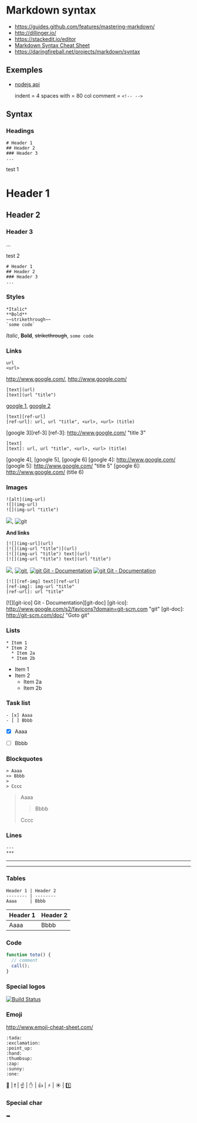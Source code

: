 # Markdown syntax

- <https://guides.github.com/features/mastering-markdown/>
- <http://dillinger.io/>
- <https://stackedit.io/editor>
- [Markdown Syntax Cheat Sheet](http://markable.in/file/aa191728-9dc7-11e1-91c7-984be164924a/)
- <https://daringfireball.net/projects/markdown/syntax>

## Exemples

- [nodejs api](https://github.com/nodejs/node/tree/master/doc/api)

    indent = 4 spaces
    with = 80 col
    comment = `<!-- -->`

## Syntax

### Headings

```
# Header 1
## Header 2
### Header 3
...
```

test 1

  # Header 1
  ## Header 2
  ### Header 3
  ...

test 2

    # Header 1
    ## Header 2
    ### Header 3
    ...

### Styles

```
*Italic*
**Bold**
~~strikethrough~~
`some code`
```

*Italic*,
**Bold**,
~~strikethrough~~,
`some code`


### Links

```
url
<url>
```

http://www.google.com/,
<http://www.google.com/>

```
[text](url)
[text](url "title")
```

[google 1](http://www.google.com/),
[google 2](http://www.google.com/ "title 2")

```
[text][ref-url]
[ref-url]: url, url "title", <url>, <url> (title)
```

[google 3][ref-3]
[ref-3]: http://www.google.com/ "title 3"
  
```
[text]
[text]: url, url "title", <url>, <url> (title)
```

[google 4], [google 5], [google 6]
[google 4]: http://www.google.com/
[google 5]: http://www.google.com/ "title 5"
[google 6]: <http://www.google.com/> (title 6)


### Images

```
![alt](img-url)
![](img-url)
![](img-url "title")
```

![](http://www.google.com/s2/favicons?domain=git-scm.com),
![](http://www.google.com/s2/favicons?domain=git-scm.com "git")

**And links**

```
[![](img-url](url)
[![](img-url "title")](url)
[![](img-url "title") text](url)
[![](img-url "title") text](url "title")
```

[![](http://www.google.com/s2/favicons?domain=git-scm.com)](http://git-scm.com/doc/),
[![](http://www.google.com/s2/favicons?domain=git-scm.com "git")](http://git-scm.com/doc/),
[![](http://www.google.com/s2/favicons?domain=git-scm.com "git") Git - Documentation](http://git-scm.com/doc/)
[![](http://www.google.com/s2/favicons?domain=git-scm.com "git") Git - Documentation](http://git-scm.com/doc/ "Goto git")

```
[![][ref-img] text][ref-url]
[ref-img]: img-url "title"
[ref-url]: url "title"
```

[![][git-ico] Git - Documentation][git-doc]
[git-ico]: http://www.google.com/s2/favicons?domain=git-scm.com "git"
[git-doc]: http://git-scm.com/doc/ "Goto git"


### Lists

```
* Item 1
* Item 2
  * Item 2a
  * Item 2b
```

* Item 1
* Item 2
  * Item 2a
  * Item 2b


### Task list

```
- [x] Aaaa
- [ ] Bbbb
```

- [x] Aaaa
- [ ] Bbbb


### Blockquotes

```
> Aaaa
>> Bbbb
>
> Cccc
```

> Aaaa
>> Bbbb
>
> Cccc


### Lines

```
---
***
```

---
***


### Tables

```
Header 1 | Header 2
-------- | --------
Aaaa     | Bbbb
```

Header 1 | Header 2
-------- | --------
Aaaa     | Bbbb


### Code

```javascript
function toto() {
  // comment
  call();
}
```

### Special logos

[![Build Status](https://travis-ci.org/ekalinin/github-markdown-toc.svg?branch=master)](https://travis-ci.org/ekalinin/github-markdown-toc)


### Emoji

http://www.emoji-cheat-sheet.com/

```
:tada:
:exclamation:
:point_up:
:hand:
:thumbsup:
:zap:
:sunny:
:one:
```

:tada: |
:exclamation: |
:point_up: |
:hand: |
:thumbsup: |
:zap: |
:sunny: |
:one:


### Special char

➥
